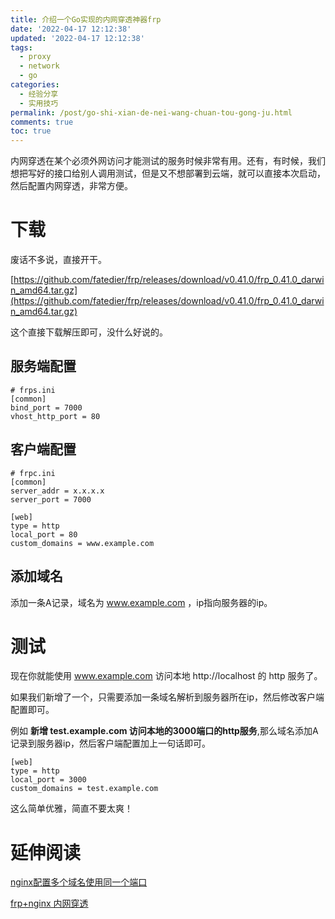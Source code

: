 ```yaml
---
title: 介绍一个Go实现的内网穿透神器frp
date: '2022-04-17 12:12:38'
updated: '2022-04-17 12:12:38'
tags:
  - proxy
  - network
  - go
categories:
  - 经验分享
  - 实用技巧
permalink: /post/go-shi-xian-de-nei-wang-chuan-tou-gong-ju.html
comments: true
toc: true
---
```

内网穿透在某个必须外网访问才能测试的服务时候非常有用。还有，有时候，我们想把写好的接口给别人调用测试，但是又不想部署到云端，就可以直接本次启动，然后配置内网穿透，非常方便。

<!-- more -->

# 下载

废话不多说，直接开干。

[https://github.com/fatedier/frp/releases/download/v0.41.0/frp_0.41.0_darwin_amd64.tar.gz](https://github.com/fatedier/frp/releases/download/v0.41.0/frp_0.41.0_darwin_amd64.tar.gz)

这个直接下载解压即可，没什么好说的。

## 服务端配置

```properties
# frps.ini
[common]
bind_port = 7000
vhost_http_port = 80
```

## 客户端配置

```properties
# frpc.ini
[common]
server_addr = x.x.x.x
server_port = 7000

[web]
type = http
local_port = 80
custom_domains = www.example.com
```

## 添加域名

添加一条A记录，域名为 www.example.com ，ip指向服务器的ip。

# 测试

现在你就能使用 www.example.com 访问本地 http://localhost 的 http 服务了。

如果我们新增了一个，只需要添加一条域名解析到服务器所在ip，然后修改客户端配置即可。

例如 **新增 test.example.com 访问本地的3000端口的http服务**,那么域名添加A记录到服务器ip，然后客户端配置加上一句话即可。

```properties
[web]
type = http
local_port = 3000
custom_domains = test.example.com
```

这么简单优雅，简直不要太爽！

# 延伸阅读

[nginx配置多个域名使用同一个端口](https://www.csdn.net/tags/MtjaYgzsNTYzNjAtYmxvZwO0O0OO0O0O.html)

[frp+nginx 内网穿透](https://blog.csdn.net/qq_37499645/article/details/114535942)